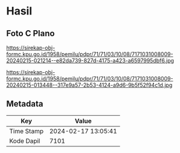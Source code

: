 # Hasil

## Foto C Plano

https://sirekap-obj-formc.kpu.go.id/1958/pemilu/pdpr/71/71/03/10/08/7171031008009-20240215-021214--e82da739-827d-4175-a423-a6597995dbf6.jpg

https://sirekap-obj-formc.kpu.go.id/1958/pemilu/pdpr/71/71/03/10/08/7171031008009-20240215-013448--317e9a57-2b53-4124-a9d6-9b5f52f94c1d.jpg


## Metadata

| Key        | Value               |
| ---------- | ------------------- |
| Time Stamp | 2024-02-17 13:05:41 |
| Kode Dapil | 7101                |



